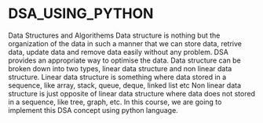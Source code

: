 # DSA_USING_PYTHON
Data Structures and Algorithems
Data structure is nothing but the organization of the data in such a manner that we can store data, retrive data, update data and remove data easily without any problem. 
DSA provides an appropriate way to optimise the data. 
Data structure can be broken down into two types, linear data structure and non linear data structure.
Linear data structure is something where data stored in a sequence, like array, stack, queue, deque, linked list etc 
Non linear data structure is just opposite of linear data structure where data does not stored in a sequence, like tree, graph, etc.
In this course, we are going to implement this DSA concept using python language.
